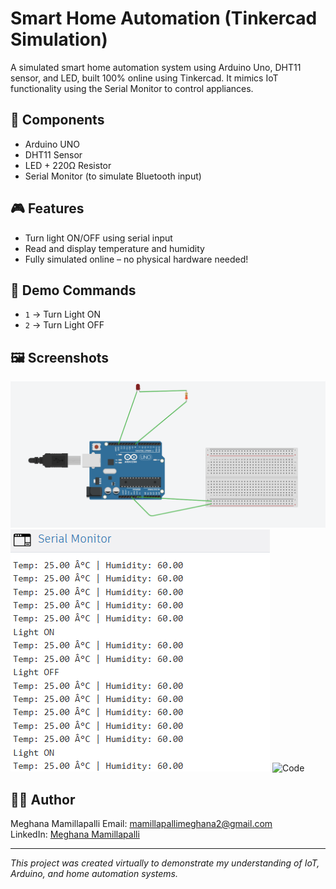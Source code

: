 # Smart Home Automation (Tinkercad Simulation)

A simulated smart home automation system using Arduino Uno, DHT11 sensor, and LED, built 100% online using Tinkercad. It mimics IoT functionality using the Serial Monitor to control appliances.

## 🔧 Components
- Arduino UNO
- DHT11 Sensor
- LED + 220Ω Resistor
- Serial Monitor (to simulate Bluetooth input)

## 🎮 Features
- Turn light ON/OFF using serial input
- Read and display temperature and humidity
- Fully simulated online – no physical hardware needed!

## 🧪 Demo Commands
- `1` → Turn Light ON
- `2` → Turn Light OFF

## 🖼️ Screenshots
![Circuit](tinkercad_circuit.png)
![Output](serial_output.png)
![Code](code_screenshot.png)

## 👩‍💻 Author
Meghana Mamillapalli 
Email: mamillapallimeghana2@gmail.com  
LinkedIn: [Meghana Mamillapalli](https://www.linkedin.com/in/meghana-mamillapalli)

---

*This project was created virtually to demonstrate my understanding of IoT, Arduino, and home automation systems.*
